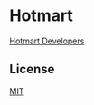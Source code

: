 # Hotmart

[Hotmart Developers](https://developers.hotmart.com/docs/pt-BR/)

## License

[MIT](./LICENSE)
